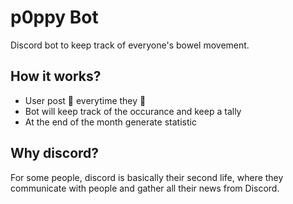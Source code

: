 # p0ppy Bot

Discord bot to keep track of everyone's bowel movement.

## How it works?
- User post 💩 everytime they 💩
- Bot will keep track of the occurance and keep a tally
- At the end of the month generate statistic

## Why discord?
For some people, discord is basically their second life, where they communicate with people and gather all their news from Discord.
